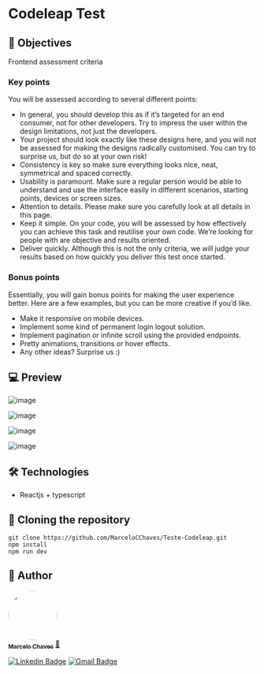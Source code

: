 # Codeleap Test

## 🎯 Objectives
Frontend assessment criteria

### Key points
You will be assessed according to several different points:
- In general, you should develop this as if it’s targeted for an end consumer, not for other developers. Try to impress the user within the design limitations, not just the developers.
- Your project should look exactly like these designs here, and you will not be assessed for making the designs radically customised. You can try to surprise us, but do so at your own risk!
- Consistency is key so make sure everything looks nice, neat, symmetrical and spaced correctly.
- Usability is paramount. Make sure a regular person would be able to understand and use the interface easily in different scenarios, starting points, devices or screen sizes.
- Attention to details. Please make sure you carefully look at all details in this page.
- Keep it simple. On your code, you will be assessed by how effectively you can achieve this task and reutilise your own code. We’re looking for people with are objective and results oriented.
- Deliver quickly. Although this is not the only criteria, we will judge your results based on how quickly you deliver this test once started.

### Bonus points
Essentially, you will gain bonus points for making the user experience better. Here are a few examples, but you can be more creative if you’d like.
- Make it responsive on mobile devices.
- Implement some kind of permanent login logout solution.
- Implement pagination or infinite scroll using the provided endpoints.
- Pretty animations, transitions or hover effects. 
- Any other ideas? Surprise us :)

## 💻 Preview
![image](https://github.com/MarceloCChaves/Teste-Codeleap/assets/62251064/6692f2a4-c687-4fea-82a7-e06f1a59c4b2)

![image](https://github.com/MarceloCChaves/Teste-Codeleap/assets/62251064/6209b97c-0a65-4613-bc62-80269bd686a8)

![image](https://github.com/MarceloCChaves/Teste-Codeleap/assets/62251064/8886c2de-2810-4f58-be30-0198b5e4d09b)

![image](https://github.com/MarceloCChaves/Teste-Codeleap/assets/62251064/d7ded827-5ec3-4389-8d24-b16e34e70d89)

## 🛠 Technologies
- Reactjs + typescript

## 📁 Cloning the repository
```
git clone https://github.com/MarceloCChaves/Teste-Codeleap.git
npm install
npm run dev
```

## 👨 Author

<a href="https://github.com/MarceloCChaves">
 <img style="border-radius: 50%;" src="https://avatars.githubusercontent.com/u/62251064?s=400&u=b1c8da11d91445ccb2d97b709ccbcd0524885d98&v=4" width="100px;" alt=""/>
 <br />
 <sub><b>Marcelo Chaves</b></sub></a> <a href="https://avatars.githubusercontent.com/u/62251064?s=400&u=b1c8da11d91445ccb2d97b709ccbcd0524885d98&v=4" title="Marcelo">🚀</a>
<br />

[![Linkedin Badge](https://img.shields.io/badge/-Marcelo-blue?style=flat-square&logo=Linkedin&logoColor=white&link=https://www.linkedin.com/in/marcelocchaves/)](https://www.linkedin.com/in/marcelocchaves/) 
[![Gmail Badge](https://img.shields.io/badge/-Marcelochaves20000@gmail.com-c14438?style=flat-square&logo=Gmail&logoColor=white&link=mailto:Marcelochaves20000@gmail.com)](mailto:Marcelochaves20000@gmail.com)
